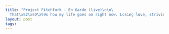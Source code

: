 ```yaml
--- 
title: "Project Pitchfork - En Garde (live)\n\n\
  That\xE2\x80\x99s how my life goes on right now. Losing love, striving for change, trying to keep my family. Oh, how I understand \xE2\x80\x9CMovement is life\xE2\x80\x9D now."
layout: post
tags: 
---
```


